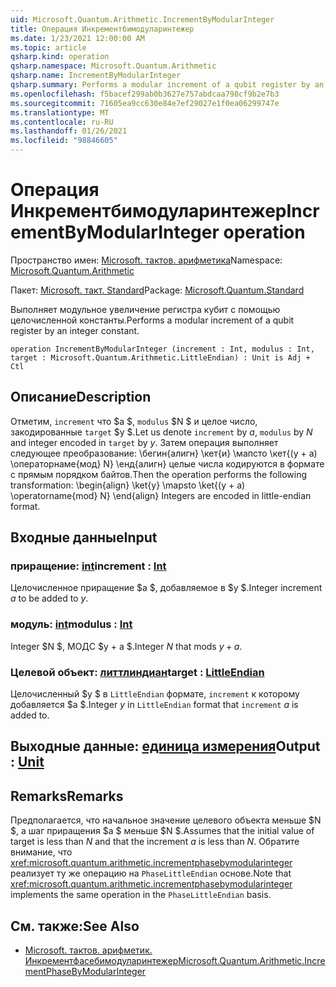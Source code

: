 ```yaml
---
uid: Microsoft.Quantum.Arithmetic.IncrementByModularInteger
title: Операция Инкрементбимодуларинтежер
ms.date: 1/23/2021 12:00:00 AM
ms.topic: article
qsharp.kind: operation
qsharp.namespace: Microsoft.Quantum.Arithmetic
qsharp.name: IncrementByModularInteger
qsharp.summary: Performs a modular increment of a qubit register by an integer constant.
ms.openlocfilehash: f5bacef299ab0b3627e757abdcaa798cf9b2e7b3
ms.sourcegitcommit: 71605ea9cc630e84e7ef29027e1f0ea06299747e
ms.translationtype: MT
ms.contentlocale: ru-RU
ms.lasthandoff: 01/26/2021
ms.locfileid: "98846605"
---
```

# <a name="incrementbymodularinteger-operation"></a><span data-ttu-id="e523d-102">Операция Инкрементбимодуларинтежер</span><span class="sxs-lookup"><span data-stu-id="e523d-102">IncrementByModularInteger operation</span></span>

<span data-ttu-id="e523d-103">Пространство имен: [Microsoft. тактов. арифметика](xref:Microsoft.Quantum.Arithmetic)</span><span class="sxs-lookup"><span data-stu-id="e523d-103">Namespace: [Microsoft.Quantum.Arithmetic](xref:Microsoft.Quantum.Arithmetic)</span></span>

<span data-ttu-id="e523d-104">Пакет: [Microsoft. такт. Standard](https://nuget.org/packages/Microsoft.Quantum.Standard)</span><span class="sxs-lookup"><span data-stu-id="e523d-104">Package: [Microsoft.Quantum.Standard](https://nuget.org/packages/Microsoft.Quantum.Standard)</span></span>


<span data-ttu-id="e523d-105">Выполняет модульное увеличение регистра кубит с помощью целочисленной константы.</span><span class="sxs-lookup"><span data-stu-id="e523d-105">Performs a modular increment of a qubit register by an integer constant.</span></span>

```qsharp
operation IncrementByModularInteger (increment : Int, modulus : Int, target : Microsoft.Quantum.Arithmetic.LittleEndian) : Unit is Adj + Ctl
```


## <a name="description"></a><span data-ttu-id="e523d-106">Описание</span><span class="sxs-lookup"><span data-stu-id="e523d-106">Description</span></span>

<span data-ttu-id="e523d-107">Отметим, `increment` что $a $, `modulus` $N $ и целое число, закодированные `target` $y $.</span><span class="sxs-lookup"><span data-stu-id="e523d-107">Let us denote `increment` by $a$, `modulus` by $N$ and integer encoded in `target` by $y$.</span></span>
<span data-ttu-id="e523d-108">Затем операция выполняет следующее преобразование: \бегин{алигн} \кет{и} \мапсто \кет{(y + a) \операторнаме{мод} N} \енд{алигн} целые числа кодируются в формате с прямым порядком байтов.</span><span class="sxs-lookup"><span data-stu-id="e523d-108">Then the operation performs the following transformation: \begin{align} \ket{y} \mapsto \ket{(y + a) \operatorname{mod} N} \end{align} Integers are encoded in little-endian format.</span></span>

## <a name="input"></a><span data-ttu-id="e523d-109">Входные данные</span><span class="sxs-lookup"><span data-stu-id="e523d-109">Input</span></span>

### <a name="increment--int"></a><span data-ttu-id="e523d-110">приращение: [int](xref:microsoft.quantum.lang-ref.int)</span><span class="sxs-lookup"><span data-stu-id="e523d-110">increment : [Int](xref:microsoft.quantum.lang-ref.int)</span></span>

<span data-ttu-id="e523d-111">Целочисленное приращение $a $, добавляемое в $y $.</span><span class="sxs-lookup"><span data-stu-id="e523d-111">Integer increment $a$ to be added to $y$.</span></span>


### <a name="modulus--int"></a><span data-ttu-id="e523d-112">модуль: [int](xref:microsoft.quantum.lang-ref.int)</span><span class="sxs-lookup"><span data-stu-id="e523d-112">modulus : [Int](xref:microsoft.quantum.lang-ref.int)</span></span>

<span data-ttu-id="e523d-113">Integer $N $, МОДС $y + a $.</span><span class="sxs-lookup"><span data-stu-id="e523d-113">Integer $N$ that mods $y + a$.</span></span>


### <a name="target--littleendian"></a><span data-ttu-id="e523d-114">Целевой объект: [литтлиндиан](xref:Microsoft.Quantum.Arithmetic.LittleEndian)</span><span class="sxs-lookup"><span data-stu-id="e523d-114">target : [LittleEndian](xref:Microsoft.Quantum.Arithmetic.LittleEndian)</span></span>

<span data-ttu-id="e523d-115">Целочисленный $y $ в `LittleEndian` формате, `increment` к которому добавляется $a $.</span><span class="sxs-lookup"><span data-stu-id="e523d-115">Integer $y$ in `LittleEndian` format that `increment` $a$ is added to.</span></span>



## <a name="output--unit"></a><span data-ttu-id="e523d-116">Выходные данные: [единица измерения](xref:microsoft.quantum.lang-ref.unit)</span><span class="sxs-lookup"><span data-stu-id="e523d-116">Output : [Unit](xref:microsoft.quantum.lang-ref.unit)</span></span>



## <a name="remarks"></a><span data-ttu-id="e523d-117">Remarks</span><span class="sxs-lookup"><span data-stu-id="e523d-117">Remarks</span></span>

<span data-ttu-id="e523d-118">Предполагается, что начальное значение целевого объекта меньше $N $, а шаг приращения $a $ меньше $N $.</span><span class="sxs-lookup"><span data-stu-id="e523d-118">Assumes that the initial value of target is less than $N$ and that the increment $a$ is less than $N$.</span></span>
<span data-ttu-id="e523d-119">Обратите внимание, что <xref:microsoft.quantum.arithmetic.incrementphasebymodularinteger> реализует ту же операцию на `PhaseLittleEndian` основе.</span><span class="sxs-lookup"><span data-stu-id="e523d-119">Note that <xref:microsoft.quantum.arithmetic.incrementphasebymodularinteger> implements the same operation in the `PhaseLittleEndian` basis.</span></span>

## <a name="see-also"></a><span data-ttu-id="e523d-120">См. также:</span><span class="sxs-lookup"><span data-stu-id="e523d-120">See Also</span></span>

- [<span data-ttu-id="e523d-121">Microsoft. тактов. арифметик. Инкрементфасебимодуларинтежер</span><span class="sxs-lookup"><span data-stu-id="e523d-121">Microsoft.Quantum.Arithmetic.IncrementPhaseByModularInteger</span></span>](xref:Microsoft.Quantum.Arithmetic.IncrementPhaseByModularInteger)